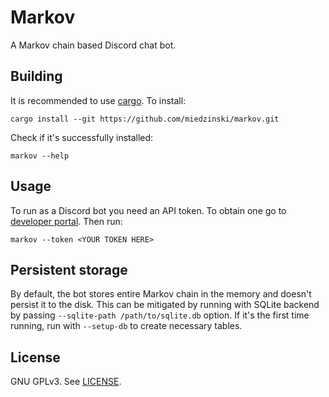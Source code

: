 # Markov

A Markov chain based Discord chat bot.

## Building

It is recommended to use [cargo](https://rustup.rs). To install:

```shell
cargo install --git https://github.com/miedzinski/markov.git
```

Check if it's successfully installed:

```shell
markov --help
```

## Usage

To run as a Discord bot you need an API token. To obtain one go to
[developer portal](https://discord.com/developers/applications/). Then run:

```shell
markov --token <YOUR TOKEN HERE>
```

## Persistent storage

By default, the bot stores entire Markov chain in the memory and doesn't persist
it to the disk. This can be mitigated by running with SQLite backend by
passing `--sqlite-path /path/to/sqlite.db` option. If it's the first time
running, run with `--setup-db` to create necessary tables.

## License

GNU GPLv3. See [LICENSE](LICENSE).
